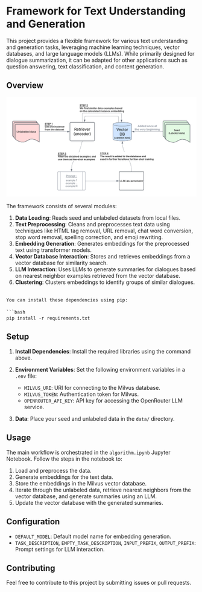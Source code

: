 # Framework for Text Understanding and Generation

This project provides a flexible framework for various text understanding and generation tasks, leveraging machine learning techniques, vector databases, and large language models (LLMs). While primarily designed for dialogue summarization, it can be adapted for other applications such as question answering, text classification, and content generation.

## Overview

![alt text](https://github.com/dmitry-psv/FewShotKit/blob/main/algo.png?raw=true)

The framework consists of several modules:

1.  **Data Loading**: Reads seed and unlabeled datasets from local files.
2.  **Text Preprocessing**: Cleans and preprocesses text data using techniques like HTML tag removal, URL removal, chat word conversion, stop word removal, spelling correction, and emoji rewriting.
3.  **Embedding Generation**: Generates embeddings for the preprocessed text using transformer models.
4.  **Vector Database Interaction**: Stores and retrieves embeddings from a vector database for similarity search.
5.  **LLM Interaction**: Uses LLMs to generate summaries for dialogues based on nearest neighbor examples retrieved from the vector database.
6.  **Clustering**: Clusters embeddings to identify groups of similar dialogues.

```

You can install these dependencies using pip:

```bash
pip install -r requirements.txt
```

## Setup

1.  **Install Dependencies**: Install the required libraries using the command above.
2.  **Environment Variables**: Set the following environment variables in a `.env` file:

    *   `MILVUS_URI`: URI for connecting to the Milvus database.
    *   `MILVUS_TOKEN`: Authentication token for Milvus.
    *   `OPENROUTER_API_KEY`: API key for accessing the OpenRouter LLM service.
3.  **Data**: Place your seed and unlabeled data in the `data/` directory. 

## Usage

The main workflow is orchestrated in the `algorithm.ipynb` Jupyter Notebook. Follow the steps in the notebook to:

1.  Load and preprocess the data.
2.  Generate embeddings for the text data.
3.  Store the embeddings in the Milvus vector database.
4.  Iterate through the unlabeled data, retrieve nearest neighbors from the vector database, and generate summaries using an LLM.
5.  Update the vector database with the generated summaries.


## Configuration

*   `DEFAULT_MODEL`: Default model name for embedding generation.
*   `TASK_DESCRIPTION`, `EMPTY_TASK_DESCRIPTION`, `INPUT_PREFIX`, `OUTPUT_PREFIX`: Prompt settings for LLM interaction.

## Contributing

Feel free to contribute to this project by submitting issues or pull requests.

